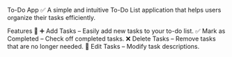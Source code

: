 To-Do App ✅
A simple and intuitive To-Do List application that helps users organize their tasks efficiently.

Features 🚀
➕ Add Tasks – Easily add new tasks to your to-do list.
✅ Mark as Completed – Check off completed tasks.
❌ Delete Tasks – Remove tasks that are no longer needed.
📝 Edit Tasks – Modify task descriptions.
